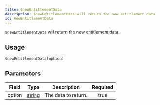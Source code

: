 ```yaml
---
title: $newEntitlementData
description: $newEntitlementData will return the new entitlement data
id: newEntitlementData
---
```


`$newEntitlementData` will return the new entitlement data.

## Usage

```aoi
$newEntitlementData[option]
```

## Parameters

| Field         | Type                                                                                                | Description                                                                    | Required |
| ------------- | --------------------------------------------------------------------------------------------------- | ------------------------------------------------------------------------------ | :------: |
| option        | [string](https://developer.mozilla.org/en-US/docs/Web/JavaScript/Reference/Global_Objects/String)   | The data to return.                                                            |   true   |

